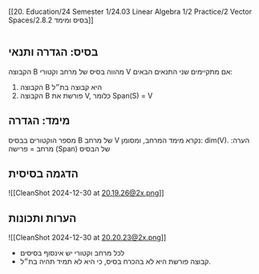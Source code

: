 [[20. Education/24 Semester 1/24.03 Linear Algebra 1/2 Practice/2 Vector Spaces/2.8.2 בסיס ומימד]]
```table-of-contents
```
## בסיס: הגדרה ותנאי
הקבוצה B מהווה בסיס של מרחב וקטורי V אם מתקיימים שני התנאים הבאים:
1. הקבוצה B היא קבוצה בת״ל
2. הקבוצה B פורשת את V, כלומר Span(S) = V
## מימד: הגדרה
מספר הוקטורים בבסיס B של מרחב V נקרא מימד המרחב, ומסומן: dim(V).
הערה: מרחב = פרישה (Span) של הבסיס
## הדגמה בסיסית
![[CleanShot 2024-12-30 at 20.19.26@2x.png]]
## הערות ותכונות
![[CleanShot 2024-12-30 at 20.20.23@2x.png]]

- לכל מרחב וקטורי יש אינסוף בסיסים
- קבוצה פורשת היא לא בהכרח בסיס, כי היא לא תמיד תהיה בת״ל.